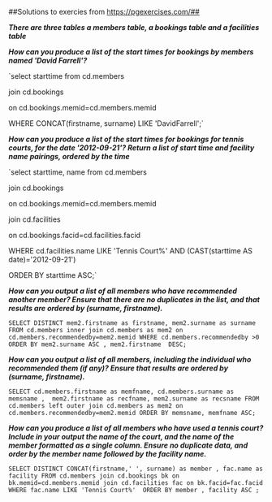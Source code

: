 ##Solutions to exercies from https://pgexercises.com/##


***There are three tables a members table, a bookings table and a facilities table***

***How can you produce a list of the start times for bookings by members named 'David Farrell'?***

`select starttime from cd.members

join cd.bookings

on cd.bookings.memid=cd.members.memid

WHERE CONCAT(firstname, surname) LIKE 'DavidFarrell';`

***How can you produce a list of the start times for bookings for tennis courts, for the date '2012-09-21'? Return a list of start time and facility name pairings, ordered
by the time***

`select  starttime, name from cd.members

join cd.bookings

on cd.bookings.memid=cd.members.memid 

join cd.facilities

on cd.bookings.facid=cd.facilities.facid

WHERE cd.facilities.name LIKE 'Tennis Court%' AND (CAST(starttime AS date)='2012-09-21')

ORDER BY starttime ASC;`




***How can you output a list of all members who have recommended another member? Ensure that there are no duplicates in the list, 
and that results are ordered by (surname, firstname).***


`SELECT DISTINCT mem2.firstname as firstname, mem2.surname as surname
FROM cd.members
inner join cd.members as mem2
on cd.members.recommendedby=mem2.memid
WHERE cd.members.recommendedby >0
ORDER BY mem2.surname ASC , mem2.firstname  DESC;`

***How can you output a list of all members, including the individual who recommended them (if any)? Ensure that results are ordered by (surname, firstname).***

`SELECT cd.members.firstname as memfname, cd.members.surname as memsname ,  mem2.firstname as recfname, mem2.surname as recsname
FROM cd.members
left outer join cd.members as mem2
on cd.members.recommendedby=mem2.memid
ORDER BY memsname, memfname ASC;`

***How can you produce a list of all members who have used a tennis court? Include in your output the name of the court, and the name of the member formatted as a single column. Ensure no duplicate data, and order by the member name followed by the facility name.***

`SELECT DISTINCT CONCAT(firstname,' ', surname) as member , fac.name as facility FROM cd.members
    join
    cd.bookings bk
    on bk.memid=cd.members.memid
    join
    cd.facilities fac
    on bk.facid=fac.facid
    WHERE fac.name LIKE 'Tennis Court%' 
    ORDER BY member , facility ASC ;`


